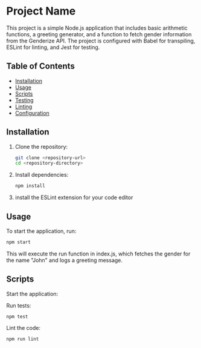 # Project Name

This project is a simple Node.js application that includes basic arithmetic functions, a greeting generator, and a function to fetch gender information from the Genderize API. The project is configured with Babel for transpiling, ESLint for linting, and Jest for testing.

## Table of Contents

- [Installation](#installation)
- [Usage](#usage)
- [Scripts](#scripts)
- [Testing](#testing)
- [Linting](#linting)
- [Configuration](#configuration)

## Installation

1. Clone the repository:
    ```sh
    git clone <repository-url>
    cd <repository-directory>
    ```

2. Install dependencies:
    ```sh
    npm install
    ```
3. install the ESLint extension for your code editor

## Usage

To start the application, run:
```sh
npm start
```

This will execute the run function in index.js, which fetches the gender for the name "John" and logs a greeting message.

## Scripts
Start the application:

Run tests:

```
npm test
```

Lint the code:

```
npm run lint
```



